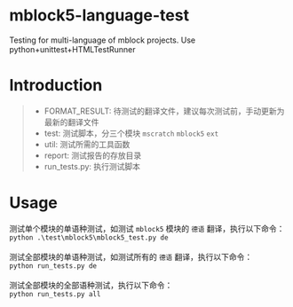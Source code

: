 # mblock5-language-test
Testing for multi-language of mblock projects.  Use python+unittest+HTMLTestRunner

# Introduction
>* FORMAT_RESULT:  待测试的翻译文件，建议每次测试前，手动更新为最新的翻译文件
>* test:  测试脚本，分三个模块 `mscratch` `mblock5` `ext`
>* util:  测试所需的工具函数
>* report:  测试报告的存放目录
>* run_tests.py:  执行测试脚本

# Usage
测试单个模块的单语种测试，如测试 `mblock5` 模块的 `德语` 翻译，执行以下命令：
<br/>
``` python .\test\mblock5\mblock5_test.py de ```
<br/><br/>
测试全部模块的单语种测试，如测试所有的 `德语` 翻译，执行以下命令：
<br/>
``` python run_tests.py de ```
<br/><br/>
测试全部模块的全部语种测试，执行以下命令：
<br/>
``` python run_tests.py all ```
